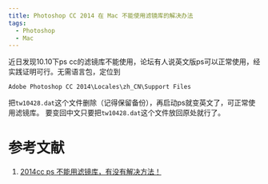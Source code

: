 ```yaml
---
title: Photoshop CC 2014 在 Mac 不能使用滤镜库的解决办法
tags: 
  - Photoshop
  - Mac
---
```


近日发现10.10下ps cc的滤镜库不能使用，论坛有人说英文版ps可以正常使用，经实践证明可行。无需语言包，定位到

	Adobe Photoshop CC 2014\Locales\zh_CN\Support Files

把`tw10428.dat`这个文件删除（记得保留备份），再启动ps就变英文了，可正常使用滤镜库。
要变回中文只要把`tw10428.dat`这个文件放回原处就行了。

# 参考文献

1. [2014cc ps 不能用滤镜库，有没有解决方法！](http://www.macx.cn/thread-2146600-1-1.html)
